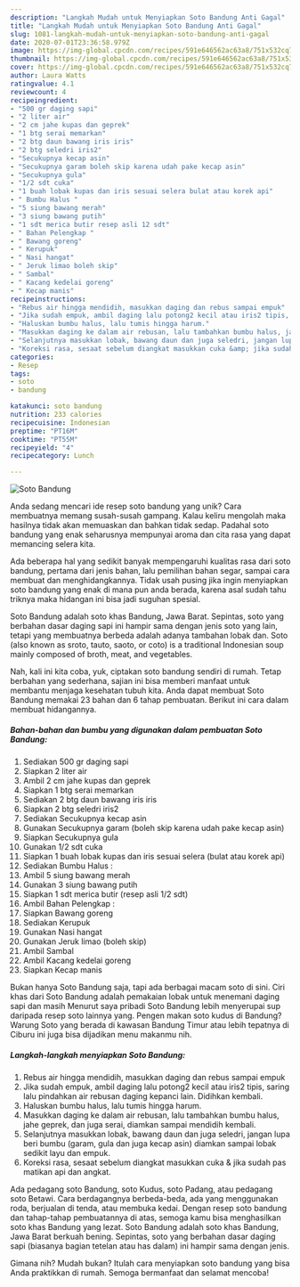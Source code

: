 ```yaml
---
description: "Langkah Mudah untuk Menyiapkan Soto Bandung Anti Gagal"
title: "Langkah Mudah untuk Menyiapkan Soto Bandung Anti Gagal"
slug: 1081-langkah-mudah-untuk-menyiapkan-soto-bandung-anti-gagal
date: 2020-07-01T23:36:58.979Z
image: https://img-global.cpcdn.com/recipes/591e646562ac63a8/751x532cq70/soto-bandung-foto-resep-utama.jpg
thumbnail: https://img-global.cpcdn.com/recipes/591e646562ac63a8/751x532cq70/soto-bandung-foto-resep-utama.jpg
cover: https://img-global.cpcdn.com/recipes/591e646562ac63a8/751x532cq70/soto-bandung-foto-resep-utama.jpg
author: Laura Watts
ratingvalue: 4.1
reviewcount: 4
recipeingredient:
- "500 gr daging sapi"
- "2 liter air"
- "2 cm jahe kupas dan geprek"
- "1 btg serai memarkan"
- "2 btg daun bawang iris iris"
- "2 btg seledri iris2"
- "Secukupnya kecap asin"
- "Secukupnya garam boleh skip karena udah pake kecap asin"
- "Secukupnya gula"
- "1/2 sdt cuka"
- "1 buah lobak kupas dan iris sesuai selera bulat atau korek api"
- " Bumbu Halus "
- "5 siung bawang merah"
- "3 siung bawang putih"
- "1 sdt merica butir resep asli 12 sdt"
- " Bahan Pelengkap "
- " Bawang goreng"
- " Kerupuk"
- " Nasi hangat"
- " Jeruk limao boleh skip"
- " Sambal"
- " Kacang kedelai goreng"
- " Kecap manis"
recipeinstructions:
- "Rebus air hingga mendidih, masukkan daging dan rebus sampai empuk"
- "Jika sudah empuk, ambil daging lalu potong2 kecil atau iris2 tipis, saring lalu pindahkan air rebusan daging kepanci lain. Didihkan kembali."
- "Haluskan bumbu halus, lalu tumis hingga harum."
- "Masukkan daging ke dalam air rebusan, lalu tambahkan bumbu halus, jahe geprek, dan juga serai, diamkan sampai mendidih kembali."
- "Selanjutnya masukkan lobak, bawang daun dan juga seledri, jangan lupa beri bumbu (garam, gula dan juga kecap asin) diamkan sampai lobak sedikit layu dan empuk."
- "Koreksi rasa, sesaat sebelum diangkat masukkan cuka &amp; jika sudah pas matikan api dan angkat."
categories:
- Resep
tags:
- soto
- bandung

katakunci: soto bandung 
nutrition: 233 calories
recipecuisine: Indonesian
preptime: "PT16M"
cooktime: "PT55M"
recipeyield: "4"
recipecategory: Lunch

---
```



![Soto Bandung](https://img-global.cpcdn.com/recipes/591e646562ac63a8/751x532cq70/soto-bandung-foto-resep-utama.jpg)

Anda sedang mencari ide resep soto bandung yang unik? Cara membuatnya memang susah-susah gampang. Kalau keliru mengolah maka hasilnya tidak akan memuaskan dan bahkan tidak sedap. Padahal soto bandung yang enak seharusnya mempunyai aroma dan cita rasa yang dapat memancing selera kita.

Ada beberapa hal yang sedikit banyak mempengaruhi kualitas rasa dari soto bandung, pertama dari jenis bahan, lalu pemilihan bahan segar, sampai cara membuat dan menghidangkannya. Tidak usah pusing jika ingin menyiapkan soto bandung yang enak di mana pun anda berada, karena asal sudah tahu triknya maka hidangan ini bisa jadi suguhan spesial.

Soto Bandung adalah soto khas Bandung, Jawa Barat. Sepintas, soto yang berbahan dasar daging sapi ini hampir sama dengan jenis soto yang lain, tetapi yang membuatnya berbeda adalah adanya tambahan lobak dan. Soto (also known as sroto, tauto, saoto, or coto) is a traditional Indonesian soup mainly composed of broth, meat, and vegetables.


Nah, kali ini kita coba, yuk, ciptakan soto bandung sendiri di rumah. Tetap berbahan yang sederhana, sajian ini bisa memberi manfaat untuk membantu menjaga kesehatan tubuh kita. Anda dapat membuat Soto Bandung memakai 23 bahan dan 6 tahap pembuatan. Berikut ini cara dalam membuat hidangannya.

<!--inarticleads1-->

##### Bahan-bahan dan bumbu yang digunakan dalam pembuatan Soto Bandung:

1. Sediakan 500 gr daging sapi
1. Siapkan 2 liter air
1. Ambil 2 cm jahe kupas dan geprek
1. Siapkan 1 btg serai memarkan
1. Sediakan 2 btg daun bawang iris iris
1. Siapkan 2 btg seledri iris2
1. Sediakan Secukupnya kecap asin
1. Gunakan Secukupnya garam (boleh skip karena udah pake kecap asin)
1. Siapkan Secukupnya gula
1. Gunakan 1/2 sdt cuka
1. Siapkan 1 buah lobak kupas dan iris sesuai selera (bulat atau korek api)
1. Sediakan  Bumbu Halus :
1. Ambil 5 siung bawang merah
1. Gunakan 3 siung bawang putih
1. Siapkan 1 sdt merica butir (resep asli 1/2 sdt)
1. Ambil  Bahan Pelengkap :
1. Siapkan  Bawang goreng
1. Sediakan  Kerupuk
1. Gunakan  Nasi hangat
1. Gunakan  Jeruk limao (boleh skip)
1. Ambil  Sambal
1. Ambil  Kacang kedelai goreng
1. Siapkan  Kecap manis


Bukan hanya Soto Bandung saja, tapi ada berbagai macam soto di sini. Ciri khas dari Soto Bandung adalah pemakaian lobak untuk menemani daging sapi dan masih Menurut saya pribadi Soto Bandung lebih menyerupai sup daripada resep soto lainnya yang. Pengen makan soto kudus di Bandung? Warung Soto yang berada di kawasan Bandung Timur atau lebih tepatnya di Ciburu ini juga bisa dijadikan menu makanmu nih. 

<!--inarticleads2-->

##### Langkah-langkah menyiapkan Soto Bandung:

1. Rebus air hingga mendidih, masukkan daging dan rebus sampai empuk
1. Jika sudah empuk, ambil daging lalu potong2 kecil atau iris2 tipis, saring lalu pindahkan air rebusan daging kepanci lain. Didihkan kembali.
1. Haluskan bumbu halus, lalu tumis hingga harum.
1. Masukkan daging ke dalam air rebusan, lalu tambahkan bumbu halus, jahe geprek, dan juga serai, diamkan sampai mendidih kembali.
1. Selanjutnya masukkan lobak, bawang daun dan juga seledri, jangan lupa beri bumbu (garam, gula dan juga kecap asin) diamkan sampai lobak sedikit layu dan empuk.
1. Koreksi rasa, sesaat sebelum diangkat masukkan cuka &amp; jika sudah pas matikan api dan angkat.


Ada pedagang soto Bandung, soto Kudus, soto Padang, atau pedagang soto Betawi. Cara berdagangnya berbeda-beda, ada yang menggunakan roda, berjualan di tenda, atau membuka kedai. Dengan resep soto bandung dan tahap-tahap pembuatannya di atas, semoga kamu bisa menghasilkan soto khas Bandung yang lezat. Soto Bandung adalah soto khas Bandung, Jawa Barat berkuah bening. Sepintas, soto yang berbahan dasar daging sapi (biasanya bagian tetelan atau has dalam) ini hampir sama dengan jenis. 

Gimana nih? Mudah bukan? Itulah cara menyiapkan soto bandung yang bisa Anda praktikkan di rumah. Semoga bermanfaat dan selamat mencoba!

